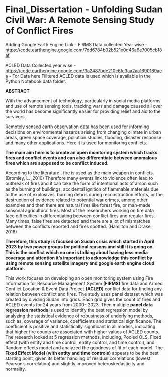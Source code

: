 # Final_Dissertation - Unfolding Sudan Civil War: A Remote Sensing Study of Conflict Fires


Adding Google Earth Engine Link - 
FIRMS Data collected Year wise -https://code.earthengine.google.com/7dd6784b02b521e0d46a6e7005cb18af


ACLED Data Collected year wise - https://code.earthengine.google.com/3a2487bde210c6fc3aa2aa1690189aea - For Data here Fiiltered ACLED data is used which is available in the Python Notebook data folder.

**ABSTRACT**

With the advancement of technology, particularly in social media platforms and use of remote sensing tools, tracking wars and damage caused all over the world has become significantly easier for providing relief and aid to the survivors.

Remotely sensed earth observation data has been used for informing decisions on environmental hazards arising from changing climate in urban areas, green space coverage, pollution studies, flooding, disaster response and many other applications. Here it is used for monitoring conflicts.  

**The main aim here is to create an open monitoring system which tracks fires and conflict events and can also differentiate between anomalous fires which are supposed to be conflict induced.**

According to the literature , fire is used as the main weapon in conflicts. (Bromley, L. ,2010) Therefore many events link to violence often  lead to outbreak of fires and it can take the form of intentional acts of arson such as the burning of buildings,  accidental ignition of flammable materials due to the use of explosives, burning debris during reconstruction efforts, or the destruction of evidence related to potential war crimes, among other examples and then there are natural fires like forest fire, or man-made seasonal agricultural fires. Most of the researchers working on fire data face difficulties in differentiating between conflict fires and regular fires. Many times, false fires are detected and there are a lot of mismatches between the conflicts reported and fires spotted. (Hamilton and Drake, 2018)  

**Therefore, this study is focused on Sudan crisis which started in April 2023 by two power groups for political reasons and still it is going on. This is the conflict which no one is talking about having less media coverage and attention it’s important to acknowledge this conflict by using remote sensing satellite imagery and google earth engine cloud platform.**

This work focuses on developing an open monitoring system using Fire Information for Resource Management System **(FIRMS)** fire data and Armed Conflict Location & Event Data Project **(ACLED)** conflict data for finding any relation between conflict and fires. The study uses panel dataset which was created by dividing Sudan into grids. Each grid gives the count of fires and ACLED events for 24 years from 2000- 2023. Then multiple **panel data regression methods** is used to identify the best regression model by analyzing the statistical evidence of robustness of underlying methods, such as, coverage of variance, coefficients and statistical significance. The coefficient is positive and statistically significant in all models, indicating that higher fire counts are associated with higher values of ACLED counts. The research looked at 5 regression methods, including, Pooled OLS, Fixed effect (with entity and time control, entity control, and time control), and Random effects model and analyzed the goodness of fit of each model. The **Fixed Effect Model (with entity and time controls)** appears to be the best starting point, given its better handling of residual correlations (lowest Pearson’s correlation) and slightly improved heteroskedasticity and normality.

